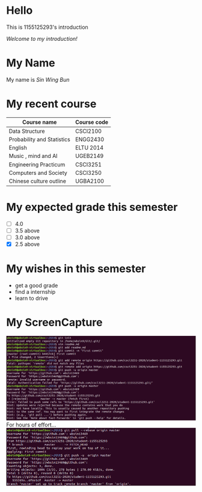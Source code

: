 
# Hello

This is 1155125293's introduction

*Welcome to my introduction!*

# My Name

My name is _Sin Wing Bun_

# My recent course


Course name | Course code
----------- | -----------
Data Structure | CSCI2100
Probability and Statistics | ENGG2430
English | ELTU 2014
Music , mind and AI | UGEB2149
Engineering Practicum | CSCI3251
Computers and Society | CSCI3250
Chinese culture outline | UGBA2100

# My expected grade this semester
- [ ] 4.0
- [ ] 3.5 above
- [ ] 3.0 above
- [x] 2.5 above

# My wishes in this semester
* get a good grade
* find a internship
* learn to drive

# My ScreenCapture

![First image](https://github.com/csci3251-2020/student-1155125293/blob/master/git.PNG)
For hours of effort...
![Second image](https://github.com/csci3251-2020/student-1155125293/blob/master/git2.PNG)
